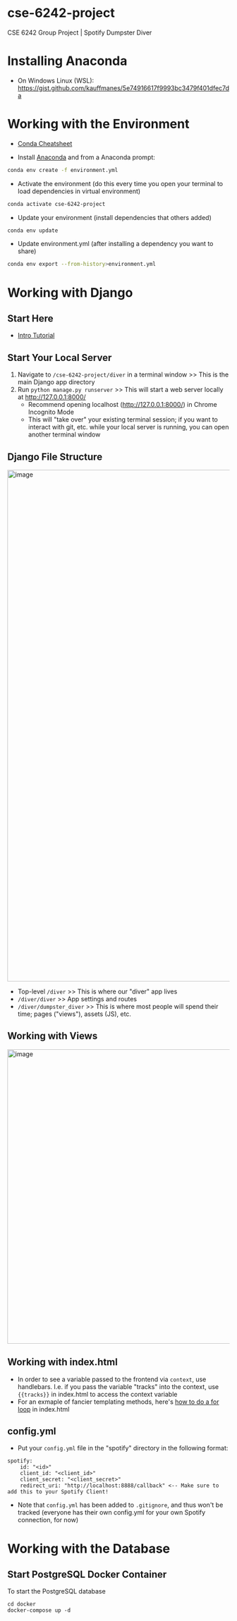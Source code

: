 # cse-6242-project
CSE 6242 Group Project | Spotify Dumpster Diver


# Installing Anaconda

* On Windows Linux (WSL): https://gist.github.com/kauffmanes/5e74916617f9993bc3479f401dfec7da

# Working with the Environment

* [Conda Cheatsheet](https://docs.conda.io/projects/conda/en/4.6.0/_downloads/52a95608c49671267e40c689e0bc00ca/conda-cheatsheet.pdf)

* Install [Anaconda](https://www.anaconda.com/products/distribution) and from a Anaconda prompt:

```bash
conda env create -f environment.yml
```

* Activate the environment (do this every time you open your terminal to load dependencies in virtual environment)

```bash
conda activate cse-6242-project
```

* Update your environment (install dependencies that others added)

```bash
conda env update
```

* Update environment.yml (after installing a dependency you want to share)

```bash
conda env export --from-history>environment.yml
```

# Working with Django

## Start Here

* [Intro Tutorial](https://docs.djangoproject.com/en/4.1/intro/tutorial01/#)

## Start Your Local Server
1. Navigate to ```/cse-6242-project/diver``` in a terminal window >> This is the main Django app directory
2. Run ```python manage.py runserver``` >> This will start a web server locally at http://127.0.0.1:8000/
    * Recommend opening localhost (http://127.0.0.1:8000/) in Chrome Incognito Mode
    * This will "take over" your existing terminal session; if you want to interact with git, etc. while your local server is running, you can open another terminal window

## Django File Structure
<img width="1161" alt="image" src="https://user-images.githubusercontent.com/10931549/226196102-9bf8e028-a166-42e4-9358-34aaa27ac688.png">

* Top-level ```/diver``` >> This is where our "diver" app lives
* ```/diver/diver``` >> App settings and routes
* ```/diver/dumpster_diver``` >> This is where most people will spend their time; pages ("views"), assets (JS), etc.

## Working with Views
<img width="668" alt="image" src="https://user-images.githubusercontent.com/10931549/226192083-c74647f1-e9c7-4af1-9224-6de86899ef7f.png">

## Working with index.html

* In order to see a variable passed to the frontend via ```context```, use handlebars. I.e. if you pass the variable "tracks" into the context, use ```{{tracks}}``` in index.html to access the context variable
* For an exmaple of fancier templating methods, here's [how to do a for loop](https://www.geeksforgeeks.org/for-loop-django-template-tags/) in index.html

## config.yml

* Put your ```config.yml``` file in the "spotify" directory in the following format:

```
spotify:
    id: "<id>"
    client_id: "<client_id>" 
    client_secret: "<client_secret>"
    redirect_uri: "http://localhost:8888/callback" <-- Make sure to add this to your Spotify Client!
```

* Note that ```config.yml``` has been added to ```.gitignore```, and thus won't be tracked (everyone has their own config.yml for your own Spotify connection, for now)

# Working with the Database

## Start PostgreSQL Docker Container

To start the PostgreSQL database

```
cd docker
docker-compose up -d
```
